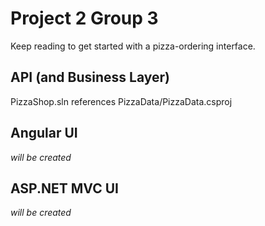 # Project 2 Group 3
Keep reading to get started with a pizza-ordering interface.

## API (and Business Layer)
PizzaShop.sln
references PizzaData/PizzaData.csproj

## Angular UI
*will be created*

## ASP.NET MVC UI
*will be created*

